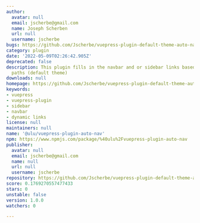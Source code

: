 ```yaml
---
author:
  avatar: null
  email: jscherbe@gmail.com
  name: Joseph Scherben
  url: null
  username: jscherbe
bugs: https://github.com/Jscherbe/vuepress-plugin-default-theme-auto-nav/issues
category: plugin
date: '2022-05-09T02:26:42.905Z'
deprecated: false
description: This plugin fills in the navbar and or sidebar links based on all page's
  paths (default theme)
downloads: null
homepage: https://github.com/Jscherbe/vuepress-plugin-default-theme-auto-nav#readme
keywords:
- vuepress
- vuepress-plugin
- sidebar
- navbar
- dynamic links
license: null
maintainers: null
name: '@ulu/vuepress-plugin-auto-nav'
npm: https://www.npmjs.com/package/%40ulu%2Fvuepress-plugin-auto-nav
publisher:
  avatar: null
  email: jscherbe@gmail.com
  name: null
  url: null
  username: jscherbe
repository: https://github.com/Jscherbe/vuepress-plugin-default-theme-auto-nav
score: 0.1769270557477433
stars: 0
unstable: false
version: 1.0.0
watchers: 0

---
```



